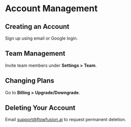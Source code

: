 # Account Management

## Creating an Account
Sign up using email or Google login.

## Team Management
Invite team members under **Settings > Team**.

## Changing Plans
Go to **Billing > Upgrade/Downgrade**.

## Deleting Your Account
Email support@flowfusion.ai to request permanent deletion.
